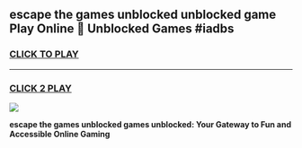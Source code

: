 
## escape the games unblocked unblocked game Play Online 👋 Unblocked Games #iadbs
<h3>
<a href="https://premium.freeplayer.one?title=escape_the_games_unblocked&ref=21F">CLICK TO PLAY</a></h3>
<hr>

<h3>
<a href="https://premium.freeplayer.one?title=escape_the_games_unblocked&ref=21F">CLICK 2 PLAY</a>
  
</h3>

<a href="https://premium.freeplayer.one?title=escape_the_games_unblocked&ref=21F/"><img src="https://clearcache.store/games.png"></a>


**escape the games unblocked games unblocked: Your Gateway to Fun and Accessible Online Gaming**
